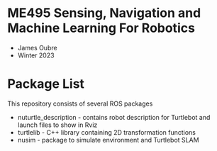 # ME495 Sensing, Navigation and Machine Learning For Robotics
* James Oubre
* Winter 2023
# Package List
This repository consists of several ROS packages
- nuturtle_description - contains robot description for Turtlebot and launch files to show in Rviz
- turtlelib - C++ library containing 2D transformation functions
- nusim - package to simulate environment and Turtlebot SLAM
